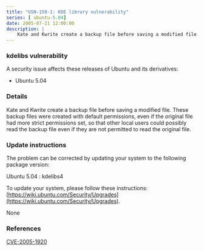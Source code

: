 ```yaml
---
title: "USN-150-1: KDE library vulnerability"
series: [ ubuntu-5.04]
date: 2005-07-21 12:00:00
description: |
    Kate and Kwrite create a backup file before saving a modified file. These backup files were created with default permissions, even if the original file had more strict permissions set, so that other local users could possibly read the backup file even if they are not permitted to read the original file.
--- 
```

 
### kdelibs vulnerability

A security issue affects these releases of Ubuntu and its derivatives:

* Ubuntu 5.04

### Details

Kate and Kwrite create a backup file before saving a modified file. These backup files were created with default permissions, even if the original file had more strict permissions set, so that other local users could possibly read the backup file even if they are not permitted to read the original file.

### Update instructions

The problem can be corrected by updating your system to the following package version:

Ubuntu 5.04
 : kdelibs4 

To update your system, please follow these instructions: [https://wiki.ubuntu.com/Security/Upgrades](https://wiki.ubuntu.com/Security/Upgrades).

None

### References

 [CVE-2005-1920](http://people.ubuntu.com/~ubuntu-security/cve/CVE-2005-1920)
 
